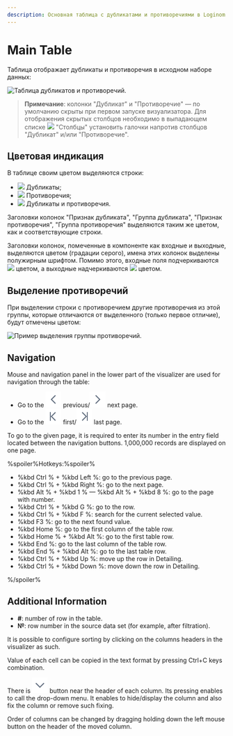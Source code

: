 ```yaml
---
description: Основная таблица с дубликатами и противоречиями в Loginom. Справка по работе с таблицей. Знакомство с интерфейсом, расшифровка цветовой индикации, выделение дубликатов, навигация.
---
```

# Main Table

Таблица отображает дубликаты и противоречия в исходном наборе данных:

![Таблица дубликатов и противоречий.](./images/duplicates-main-table.png)

> **Примечание**: колонки "Дубликат" и "Противоречие" — по умолчанию скрыты при первом запуске визуализатора. Для отображения скрытых столбцов необходимо в выпадающем списке ![](./../../images/icons/grid/columns.svg) "Столбцы" установить галочки напротив столбцов "Дубликат" и/или "Противоречие".

## Цветовая индикация

В таблице своим цветом выделяются строки:

* ![](./images/duplicates-color.png) Дубликаты;
* ![](./images/contradictions-color.png) Противоречия;
* ![](./images/duplicates-contradictions-color.png) Дубликаты и противоречия.

Заголовки колонок "Признак дубликата", "Группа дубликата", "Признак противоречия", "Группа противоречия" выделяются таким же цветом, как и соответствующие строки.

Заголовки колонок, помеченные в компоненте как входные и выходные, выделяются цветом (градации серого), имена этих колонок выделены полужирным шрифтом. Помимо этого, входные поля подчеркиваются ![](./images/input-color.png) цветом, а выходные надчеркиваются ![](./images/output-color.png) цветом.

## Выделение противоречий

При выделении строки с противоречием другие противоречия из этой группы, которые отличаются от выделенного (только первое отличие), будут отмечены цветом:

![Пример выделения группы противоречий.](./images/duplicates-main-table-select-contradiction.png)

## Navigation

Mouse and navigation panel in the lower part of the visualizer are used for navigation through the table:

* Go to the ![](./../../images/icons/common/toolbar-controls/prev_default.svg) previous/![](./../../images/icons/common/toolbar-controls/next_default.svg) next page.
* Go to the ![](./../../images/icons/common/toolbar-controls/first_default.svg) first/![](./../../images/icons/common/toolbar-controls/last_default.svg) last page.

To go to the given page, it is required to enter its number in the entry field located between the navigation buttons. 1,000,000 records are displayed on one page.

%spoiler%Hotkeys:%spoiler%

* %kbd Ctrl % + %kbd Left %: go to the previous page.
* %kbd Ctrl % + %kbd Right %: go to the next page.
* %kbd Alt % + %kbd 1 % —  %kbd Alt % + %kbd 8 %: go to the page with number.
* %kbd Ctrl % + %kbd G %: go to the row.
* %kbd Ctrl % + %kbd F %: search for the current selected value.
* %kbd F3 %: go to the next found value.
* %kbd Home %: go to the first column of the table row.
* %kbd Home % + %kbd Alt %: go to the first table row.
* %kbd End %: go to the last column of the table row.
* %kbd End % + %kbd Alt %: go to the last table row.
* %kbd Ctrl % + %kbd Up %: move up the row in Detailing.
* %kbd Ctrl % + %kbd Down %: move down the row in Detailing.

%/spoiler%

## Additional Information

* **#**: number of row in the table.
* **№**: row number in the source data set (for example, after filtration).

It is possible to configure sorting by clicking on the columns headers in the visualizer as such.

Value of each cell can be copied in the text format by pressing Ctrl+C keys combination.

There is ![](./../../images/icons/common/toolbar-controls/down_default.svg) button near the header of each column. Its pressing enables to call the drop-down menu. It enables to hide/display the column and also fix the column or remove such fixing.

Order of columns can be changed by dragging holding down the left mouse button on the header of the moved column.
